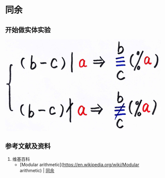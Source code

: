 # 同余

## 开始做实体实验

![](/images/数论/高斯的算术研究中典型的推演实验/基本概念/同余/1a1.jpg)

## 参考文献及资料

1. 维基百科
	- [Modular arithmetic](https://en.wikipedia.org/wiki/Modular arithmetic) | [同余](https://zh.wikipedia.org/wiki/同余) 




